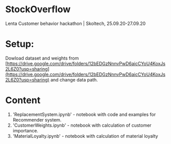 # StockOverflow
Lenta Customer behavior hackathon | Skoltech, 25.09.20-27.09.20

# Setup:
Dowload dataset and weights from [https://drive.google.com/drive/folders/12bEDGzNnnvPwD6aicCYoU4KoxJs2L6Z0?usp=sharing](https://drive.google.com/drive/folders/12bEDGzNnnvPwD6aicCYoU4KoxJs2L6Z0?usp=sharing) and change data path.

# Content

1. 'ReplacementSystem.ipynb' - notebook with code and examples for Recommender system.
2. 'CustomerWeights.ipynb' - notebook with calculation of customer importance.
3. 'MaterialLoyalty.ipynb' - notebook with calculation of material loyalty


